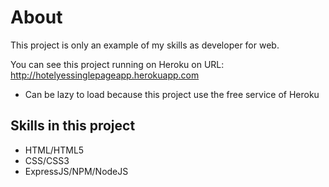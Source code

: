 # About
This project is only an example of my skills as developer for web.

You can see this project running on Heroku on URL: http://hotelyessinglepageapp.herokuapp.com
* Can be lazy to load because this project use the free service of Heroku

## Skills in this project

- HTML/HTML5
- CSS/CSS3
- ExpressJS/NPM/NodeJS